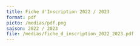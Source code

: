 ```yaml
---
title: Fiche d'Inscription 2022 / 2023
format: pdf
picto: /medias/pdf.png
saison: 2022 / 2023
file: /medias/fiche_d_inscription_2022_2023.pdf
---
```

